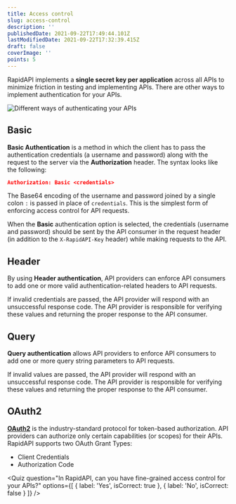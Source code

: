 ```yaml
---
title: Access control
slug: access-control
description: ''
publishedDate: 2021-09-22T17:49:44.101Z
lastModifiedDate: 2021-09-22T17:32:39.415Z
draft: false
coverImage: ''
points: 5
---
```


RapidAPI implements a **single secret key per application** across all APIs to minimize friction in testing and implementing APIs. There are other ways to implement authentication for your APIs.

![Different ways of authenticating your APIs](https://raw.githubusercontent.com/RapidAPI/DevRel-Stack-Data/production/learn/courses/rapidapi-hub-provider/images/image7.png)

## Basic

**Basic Authentication** is a method in which the client has to pass the authentication credentials (a username and password) along with the request to the server via the **Authorization** header. The syntax looks like the following:

```json
Authorization: Basic <credentials>
```

The Base64 encoding of the username and password joined by a single colon `:` is passed in place of `credentials`. This is the simplest form of enforcing access control for API requests.

<Callout>

When the **Basic** authentication option is selected, the credentials (username and password) should be sent by the API consumer in the request header (in addition to the `X-RapidAPI-Key` header) while making requests to the API.

</Callout>

## Header

By using **Header authentication**, API providers can enforce API consumers to add one or more valid authentication-related headers to API requests.

If invalid credentials are passed, the API provider will respond with an unsuccessful response code. The API provider is responsible for verifying these values and returning the proper response to the API consumer.

## Query

**Query authentication** allows API providers to enforce API consumers to add one or more query string parameters to API requests.

If invalid values are passed, the API provider will respond with an unsuccessful response code. The API provider is responsible for verifying these values and returning the proper response to the API consumer.

## OAuth2

**[OAuth2](https://oauth.net/2/)** is the industry-standard protocol for token-based authorization. API providers can authorize only certain capabilities (or scopes) for their APIs. RapidAPI supports two OAuth Grant Types:

-   Client Credentials
-   Authorization Code

<Quiz
	question="In RapidAPI, can you have fine-grained access control for your APIs?"
	options={[
		{
			label: 'Yes',
			isCorrect: true
		},
		{
			label: 'No',
			isCorrect: false
		}
	]}
/>
